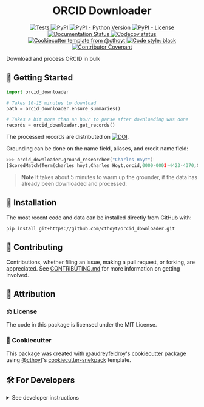 <!--
<p align="center">
  <img src="https://github.com/cthoyt/orcid_downloader/raw/main/docs/source/logo.png" height="150">
</p>
-->

<h1 align="center">
  ORCID Downloader
</h1>

<p align="center">
    <a href="https://github.com/cthoyt/orcid_downloader/actions/workflows/tests.yml">
        <img alt="Tests" src="https://github.com/cthoyt/orcid_downloader/workflows/Tests/badge.svg" />
    </a>
    <a href="https://pypi.org/project/orcid_downloader">
        <img alt="PyPI" src="https://img.shields.io/pypi/v/orcid_downloader" />
    </a>
    <a href="https://pypi.org/project/orcid_downloader">
        <img alt="PyPI - Python Version" src="https://img.shields.io/pypi/pyversions/orcid_downloader" />
    </a>
    <a href="https://github.com/cthoyt/orcid_downloader/blob/main/LICENSE">
        <img alt="PyPI - License" src="https://img.shields.io/pypi/l/orcid_downloader" />
    </a>
    <a href='https://orcid_downloader.readthedocs.io/en/latest/?badge=latest'>
        <img src='https://readthedocs.org/projects/orcid_downloader/badge/?version=latest' alt='Documentation Status' />
    </a>
    <a href="https://codecov.io/gh/cthoyt/orcid_downloader/branch/main">
        <img src="https://codecov.io/gh/cthoyt/orcid_downloader/branch/main/graph/badge.svg" alt="Codecov status" />
    </a>  
    <a href="https://github.com/cthoyt/cookiecutter-python-package">
        <img alt="Cookiecutter template from @cthoyt" src="https://img.shields.io/badge/Cookiecutter-snekpack-blue" /> 
    </a>
    <a href='https://github.com/psf/black'>
        <img src='https://img.shields.io/badge/code%20style-black-000000.svg' alt='Code style: black' />
    </a>
    <a href="https://github.com/cthoyt/orcid_downloader/blob/main/.github/CODE_OF_CONDUCT.md">
        <img src="https://img.shields.io/badge/Contributor%20Covenant-2.1-4baaaa.svg" alt="Contributor Covenant"/>
    </a>
</p>

Download and process ORCID in bulk

## 💪 Getting Started

```python
import orcid_downloader

# Takes 10-15 minutes to download
path = orcid_downloader.ensure_summaries()

# Takes a bit more than an hour to parse after downloading was done
records = orcid_downloader.get_records()
```

The processed records are distributed on [![DOI](https://zenodo.org/badge/DOI/10.5281/zenodo.10137940.svg)](https://doi.org/10.5281/zenodo.10137940).

Grounding can be done on the name field, aliases, and credit name field:

```python
>>> orcid_downloader.ground_researcher("Charles Hoyt")
[ScoredMatch(Term(charles hoyt,Charles Hoyt,orcid,0000-0003-4423-4370,Charles Tapley Hoyt,synonym,orcid,None,None,None),0.5555555555555556,Match(query=Charles Hoyt,ref=Charles Hoyt,exact=True,space_mismatch=False,dash_mismatches={},cap_combos=[]))]
```

> **Note**
> It takes about 5 minutes to warm up the grounder, if the data has already been downloaded and processed.


## 🚀 Installation

<!-- Uncomment this section after your first ``tox -e finish``
The most recent release can be installed from
[PyPI](https://pypi.org/project/orcid_downloader/) with:

```shell
pip install orcid_downloader
```
-->

The most recent code and data can be installed directly from GitHub with:

```shell
pip install git+https://github.com/cthoyt/orcid_downloader.git
```

## 👐 Contributing

Contributions, whether filing an issue, making a pull request, or forking, are appreciated. See
[CONTRIBUTING.md](https://github.com/cthoyt/orcid_downloader/blob/master/.github/CONTRIBUTING.md) for more information on getting involved.

## 👋 Attribution

### ⚖️ License

The code in this package is licensed under the MIT License.

<!--
### 📖 Citation

Citation goes here!
-->

<!--
### 🎁 Support

This project has been supported by the following organizations (in alphabetical order):

- [Harvard Program in Therapeutic Science - Laboratory of Systems Pharmacology](https://hits.harvard.edu/the-program/laboratory-of-systems-pharmacology/)

-->

<!--
### 💰 Funding

This project has been supported by the following grants:

| Funding Body                                             | Program                                                                                                                       | Grant           |
|----------------------------------------------------------|-------------------------------------------------------------------------------------------------------------------------------|-----------------|
| DARPA                                                    | [Automating Scientific Knowledge Extraction (ASKE)](https://www.darpa.mil/program/automating-scientific-knowledge-extraction) | HR00111990009   |
-->

### 🍪 Cookiecutter

This package was created with [@audreyfeldroy](https://github.com/audreyfeldroy)'s
[cookiecutter](https://github.com/cookiecutter/cookiecutter) package using [@cthoyt](https://github.com/cthoyt)'s
[cookiecutter-snekpack](https://github.com/cthoyt/cookiecutter-snekpack) template.

## 🛠️ For Developers

<details>
  <summary>See developer instructions</summary>

The final section of the README is for if you want to get involved by making a code contribution.

### Development Installation

To install in development mode, use the following:

```bash
git clone git+https://github.com/cthoyt/orcid_downloader.git
cd orcid_downloader
pip install -e .
```

### 🥼 Testing

After cloning the repository and installing `tox` with `pip install tox`, the unit tests in the `tests/` folder can be
run reproducibly with:

```shell
tox
```

Additionally, these tests are automatically re-run with each commit in a [GitHub Action](https://github.com/cthoyt/orcid_downloader/actions?query=workflow%3ATests).

### 📖 Building the Documentation

The documentation can be built locally using the following:

```shell
git clone git+https://github.com/cthoyt/orcid_downloader.git
cd orcid_downloader
tox -e docs
open docs/build/html/index.html
``` 

The documentation automatically installs the package as well as the `docs`
extra specified in the [`setup.cfg`](setup.cfg). `sphinx` plugins
like `texext` can be added there. Additionally, they need to be added to the
`extensions` list in [`docs/source/conf.py`](docs/source/conf.py).

The documentation can be deployed to [ReadTheDocs](https://readthedocs.io) using 
[this guide](https://docs.readthedocs.io/en/stable/intro/import-guide.html).
The [`.readthedocs.yml`](.readthedocs.yml) YAML file contains all the configuration you'll need.
You can also set up continuous integration on GitHub to check not only that
Sphinx can build the documentation in an isolated environment (i.e., with ``tox -e docs-test``)
but also that [ReadTheDocs can build it too](https://docs.readthedocs.io/en/stable/pull-requests.html).

### 📦 Making a Release

After installing the package in development mode and installing
`tox` with `pip install tox`, the commands for making a new release are contained within the `finish` environment
in `tox.ini`. Run the following from the shell:

```shell
tox -e finish
```

This script does the following:

1. Uses [Bump2Version](https://github.com/c4urself/bump2version) to switch the version number in the `setup.cfg`,
   `src/orcid_downloader/version.py`, and [`docs/source/conf.py`](docs/source/conf.py) to not have the `-dev` suffix
2. Packages the code in both a tar archive and a wheel using [`build`](https://github.com/pypa/build)
3. Uploads to PyPI using [`twine`](https://github.com/pypa/twine). Be sure to have a `.pypirc` file configured to avoid the need for manual input at this
   step
4. Push to GitHub. You'll need to make a release going with the commit where the version was bumped.
5. Bump the version to the next patch. If you made big changes and want to bump the version by minor, you can
   use `tox -e bumpversion -- minor` after.
</details>
